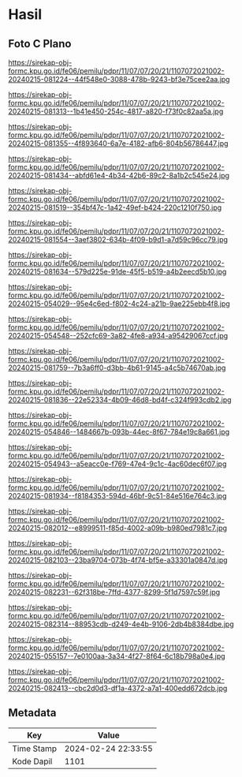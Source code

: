 # Hasil

## Foto C Plano

https://sirekap-obj-formc.kpu.go.id/fe06/pemilu/pdpr/11/07/07/20/21/1107072021002-20240215-081224--44f548e0-3088-478b-9243-bf3e75cee2aa.jpg

https://sirekap-obj-formc.kpu.go.id/fe06/pemilu/pdpr/11/07/07/20/21/1107072021002-20240215-081313--1b41e450-254c-4817-a820-f73f0c82aa5a.jpg

https://sirekap-obj-formc.kpu.go.id/fe06/pemilu/pdpr/11/07/07/20/21/1107072021002-20240215-081355--4f893640-6a7e-4182-afb6-804b56786447.jpg

https://sirekap-obj-formc.kpu.go.id/fe06/pemilu/pdpr/11/07/07/20/21/1107072021002-20240215-081434--abfd61e4-4b34-42b6-89c2-8a1b2c545e24.jpg

https://sirekap-obj-formc.kpu.go.id/fe06/pemilu/pdpr/11/07/07/20/21/1107072021002-20240215-081519--354bf47c-1a42-49ef-b424-220c1210f750.jpg

https://sirekap-obj-formc.kpu.go.id/fe06/pemilu/pdpr/11/07/07/20/21/1107072021002-20240215-081554--3aef3802-634b-4f09-b9d1-a7d59c96cc79.jpg

https://sirekap-obj-formc.kpu.go.id/fe06/pemilu/pdpr/11/07/07/20/21/1107072021002-20240215-081634--579d225e-91de-45f5-b519-a4b2eecd5b10.jpg

https://sirekap-obj-formc.kpu.go.id/fe06/pemilu/pdpr/11/07/07/20/21/1107072021002-20240215-054029--95e4c6ed-f802-4c24-a21b-9ae225ebb4f8.jpg

https://sirekap-obj-formc.kpu.go.id/fe06/pemilu/pdpr/11/07/07/20/21/1107072021002-20240215-054548--252cfc69-3a82-4fe8-a934-a95429067ccf.jpg

https://sirekap-obj-formc.kpu.go.id/fe06/pemilu/pdpr/11/07/07/20/21/1107072021002-20240215-081759--7b3a6ff0-d3bb-4b61-9145-a4c5b74670ab.jpg

https://sirekap-obj-formc.kpu.go.id/fe06/pemilu/pdpr/11/07/07/20/21/1107072021002-20240215-081836--22e52334-4b09-46d8-bd4f-c324f993cdb2.jpg

https://sirekap-obj-formc.kpu.go.id/fe06/pemilu/pdpr/11/07/07/20/21/1107072021002-20240215-054846--1484667b-093b-44ec-8f67-784e19c8a661.jpg

https://sirekap-obj-formc.kpu.go.id/fe06/pemilu/pdpr/11/07/07/20/21/1107072021002-20240215-054943--a5eacc0e-f769-47e4-9c1c-4ac60dec6f07.jpg

https://sirekap-obj-formc.kpu.go.id/fe06/pemilu/pdpr/11/07/07/20/21/1107072021002-20240215-081934--f8184353-594d-46bf-9c51-84e516e764c3.jpg

https://sirekap-obj-formc.kpu.go.id/fe06/pemilu/pdpr/11/07/07/20/21/1107072021002-20240215-082012--e8999511-f85d-4002-a09b-b980ed7981c7.jpg

https://sirekap-obj-formc.kpu.go.id/fe06/pemilu/pdpr/11/07/07/20/21/1107072021002-20240215-082103--23ba9704-073b-4f74-bf5e-a33301a0847d.jpg

https://sirekap-obj-formc.kpu.go.id/fe06/pemilu/pdpr/11/07/07/20/21/1107072021002-20240215-082231--62f318be-7ffd-4377-8299-5f1d7597c59f.jpg

https://sirekap-obj-formc.kpu.go.id/fe06/pemilu/pdpr/11/07/07/20/21/1107072021002-20240215-082314--88953cdb-d249-4e4b-9106-2db4b8384dbe.jpg

https://sirekap-obj-formc.kpu.go.id/fe06/pemilu/pdpr/11/07/07/20/21/1107072021002-20240215-055157--7e0100aa-3a34-4f27-8f64-6c18b798a0e4.jpg

https://sirekap-obj-formc.kpu.go.id/fe06/pemilu/pdpr/11/07/07/20/21/1107072021002-20240215-082413--cbc2d0d3-df1a-4372-a7a1-400edd672dcb.jpg


## Metadata

| Key        | Value               |
| ---------- | ------------------- |
| Time Stamp | 2024-02-24 22:33:55 |
| Kode Dapil | 1101                |



